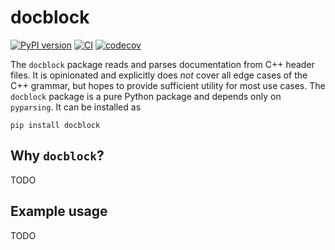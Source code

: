 # docblock

[![PyPI version](https://badge.fury.io/py/docblock.svg)](https://badge.fury.io/py/docblock)
[![CI](https://github.com/N-Wouda/docblock/actions/workflows/CI.yaml/badge.svg?branch=main)](https://github.com/N-Wouda/docblock/actions/workflows/CI.yaml)
[![codecov](https://codecov.io/gh/N-Wouda/docblock/branch/main/graph/badge.svg?token=SWFVP2J84T)](https://codecov.io/gh/N-Wouda/docblock)

The `docblock` package reads and parses documentation from C++ header files. 
It is opinionated and explicitly does *not* cover all edge cases of the C++ grammar, but hopes to provide sufficient utility for most use cases.
The `docblock` package is a pure Python package and depends only on `pyparsing`.
It can be installed as
```shell
pip install docblock
``` 

## Why `docblock`?

TODO

## Example usage

TODO
